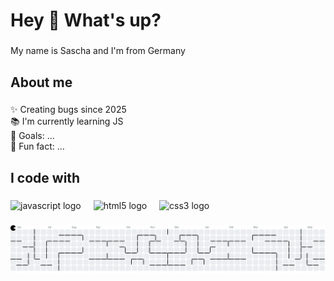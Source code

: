 <h1 align="left">Hey 👋 What's up?</h1>

###

<p align="left">My name is Sascha and I'm from Germany</p>

###

<h2 align="left">About me</h2>

###

<p align="left">✨ Creating bugs since 2025<br>📚 I'm currently learning JS<br>🎯 Goals: ...<br>🎲 Fun fact: ...</p>

###

<h2 align="left">I code with</h2>

###

<div align="left">
  <img src="https://cdn.jsdelivr.net/gh/devicons/devicon/icons/javascript/javascript-original.svg" height="40" alt="javascript logo"  />
  <img width="12" />
  <img src="https://cdn.jsdelivr.net/gh/devicons/devicon/icons/html5/html5-original.svg" height="40" alt="html5 logo"  />
  <img width="12" />
  <img src="https://cdn.jsdelivr.net/gh/devicons/devicon/icons/css3/css3-original.svg" height="40" alt="css3 logo"  />
</div>

###

<picture>
  <source media="(prefers-color-scheme: dark)" srcset="https://raw.githubusercontent.com/SaschaKessler90/SaschaKessler90/output/pacman-contribution-graph-dark.svg">
  <source media="(prefers-color-scheme: light)" srcset="https://raw.githubusercontent.com/SaschaKessler90/SaschaKessler90/output/pacman-contribution-graph.svg">
  <img alt="pacman contribution graph" src="https://raw.githubusercontent.com/SaschaKessler90/SaschaKessler90/output/pacman-contribution-graph.svg">
</picture>

###

<!---
SaschaKessler90/SaschaKessler90 is a ✨ special ✨ repository because its `README.md` (this file) appears on your GitHub profile.
You can click the Preview link to take a look at your changes.
--->
